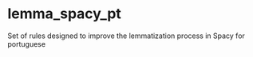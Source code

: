 # lemma_spacy_pt
Set of rules designed to improve the lemmatization process in Spacy for portuguese
